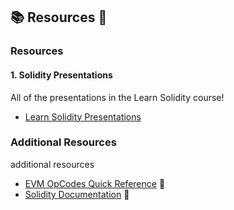 ## 📚 Resources 🚀

### Resources

#### 1. **Solidity Presentations**
All of the presentations in the Learn Solidity course!
- [Learn Solidity Presentations](https://github.com/alchemyplatform/learn-solidity-presentations)

### Additional Resources

additional resources

- [EVM OpCodes Quick Reference](https://www.evm.codes/) 📝
- [Solidity Documentation](https://docs.soliditylang.org/en/v0.8.26/) 📖


